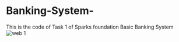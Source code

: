 # Banking-System-
This is the code of Task 1 of Sparks foundation Basic Banking System![web 1](https://user-images.githubusercontent.com/87891194/133054177-76cc6a92-e540-4917-8f0a-d2e8d5100d97.png)

